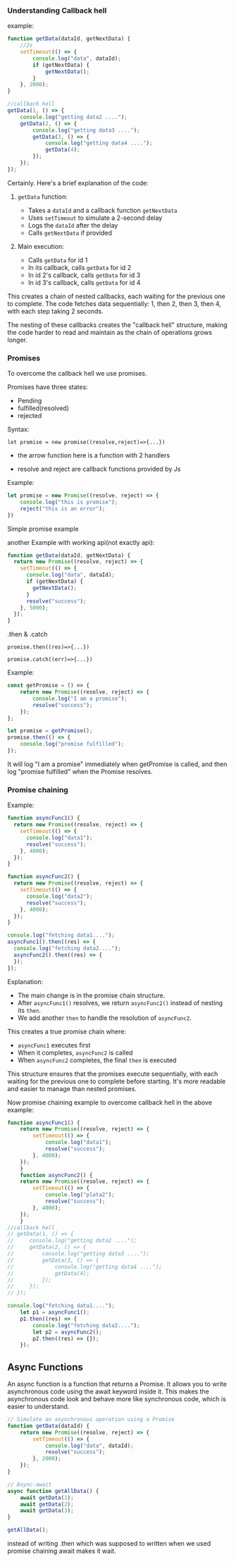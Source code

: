 ### Understanding Callback hell

example:

```Javascript
function getData(dataId, getNextData) {
    //2s
    setTimeout(() => {
        console.log("data", dataId);
        if (getNextData) {
            getNextData();
        }
    }, 2000);
}

//callback hell
getData(1, () => {
    console.log("getting data2 ....");
    getData(2, () => {
        console.log("getting data3 ....");
        getData(3, () => {
            console.log("getting data4 ....");
            getData(4);
        });
    });
});
```

Certainly. Here's a brief explanation of the code:

1. `getData` function:

   - Takes a `dataId` and a callback function `getNextData`
   - Uses `setTimeout` to simulate a 2-second delay
   - Logs the `dataId` after the delay
   - Calls `getNextData` if provided

2. Main execution:
   - Calls `getData` for id 1
   - In its callback, calls `getData` for id 2
   - In id 2's callback, calls `getData` for id 3
   - In id 3's callback, calls `getData` for id 4

This creates a chain of nested callbacks, each waiting for the previous one to complete. The code fetches data sequentially: 1, then 2, then 3, then 4, with each step taking 2 seconds.

The nesting of these callbacks creates the "callback hell" structure, making the code harder to read and maintain as the chain of operations grows longer.

### Promises

To overcome the callback hell we use promises.

Promises have three states:

- Pending
- fulfilled(resolved)
- rejected

Syntax:

`let promise = new promise((resolve,reject)=>{...})`

- the arrow function here is a function with 2 handlers

- resolve and reject are callback functions provided by Js

Example:

```Javascript
let promise = new Promise((resolve, reject) => {
    console.log("this is promise");
    reject("this is an error");
})

```

Simple promise example

another Example with working api(not exactly api):

```javascript
function getData(dataId, getNextData) {
  return new Promise((resolve, reject) => {
    setTimeout(() => {
      console.log("data", dataId);
      if (getNextData) {
        getNextData();
      }
      resolve("success");
    }, 5000);
  });
}
```

.then & .catch

`promise.then((res)=>{...})`

`promise.catch((err)=>{...})`

Example:

```Javascript
const getPromise = () => {
    return new Promise((resolve, reject) => {
        console.log("I am a promise");
        resolve("success");
    });
};

let promise = getPromise();
promise.then(() => {
    console.log("promise fulfilled");
});
```

It will log "I am a promise" immediately when getPromise is called, and then log "promise fulfilled" when the Promise resolves.

### Promise chaining

Example:

```Javascript
function asyncFunc1() {
  return new Promise((resolve, reject) => {
    setTimeout(() => {
      console.log("data1");
      resolve("success");
    }, 4000);
  });
}

function asyncFunc2() {
  return new Promise((resolve, reject) => {
    setTimeout(() => {
      console.log("data2");
      resolve("success");
    }, 4000);
  });
}

console.log("fetching data1....");
asyncFunc1().then((res) => {
  console.log("fetching data2....");
  asyncFunc2().then((res) => {
  });
});

```

Explanation:

- The main change is in the promise chain structure.
- After `asyncFunc1()` resolves, we return `asyncFunc2()` instead of nesting its `then`.
- We add another `then` to handle the resolution of `asyncFunc2`.

This creates a true promise chain where:

- `asyncFunc1` executes first
- When it completes, `asyncFunc2` is called
- When `asyncFunc2` completes, the final `then` is executed

This structure ensures that the promises execute sequentially, with each waiting for the previous one to complete before starting. It's more readable and easier to manage than nested promises.

Now promise chaining example to overcome callback hell in the above example:

```Javascript
function asyncFunc1() {
    return new Promise((resolve, reject) => {
        setTimeout(() => {
            console.log("data1");
            resolve("success");
        }, 4000);
    });
    }
    function asyncFunc2() {
    return new Promise((resolve, reject) => {
        setTimeout(() => {
            console.log("plata2");
            resolve("success");
        }, 4000);
    });
    }
//callback hell
// getData(1, () => {
//     console.log("getting data2 ....");
//     getData(2, () => {
//         console.log("getting data3 ....");
//         getData(3, () => {
//             console.log("getting data4 ....");
//             getData(4);
//         });
//     });
// });

console.log("fetching data1....");
    let p1 = asyncFunc1();
    p1.then((res) => {
        console.log("fetching data2....");
        let p2 = asyncFunc2();
        p2.then((res) => {});
    });
```

## Async Functions

An async function is a function that returns a Promise. It allows you to write asynchronous code using the await keyword inside it. This makes the asynchronous code look and behave more like synchronous code, which is easier to understand.

```Javascript
// Simulate an asynchronous operation using a Promise
function getData(dataId) {
    return new Promise((resolve, reject) => {
        setTimeout(() => {
            console.log("data", dataId);
            resolve("success");
        }, 2000);
    });
}

// Async-await
async function getAllData() {
    await getData(1);
    await getData(2);
    await getData(3);
}

getAllData();

```

instead of writing .then which was supposed to written when we used promise chaining await makes it wait.
